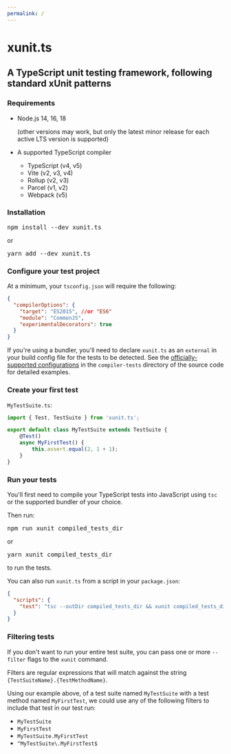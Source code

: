 ```yaml
---
permalink: /
---
```


# xunit.ts

## A TypeScript unit testing framework, following standard xUnit patterns

### Requirements

- Node.js 14, 16, 18

  (other versions may work, but only the latest minor release for each active LTS version is supported)

- A supported TypeScript compiler
	- TypeScript (v4, v5)
	- Vite (v2, v3, v4)
	- Rollup (v2, v3)
	- Parcel (v1, v2)
	- Webpack (v5)

### Installation

<kbd>npm install --dev xunit.ts</kbd>

or

<kbd>yarn add --dev xunit.ts</kbd>

### Configure your test project

At a minimum, your `tsconfig.json` will require the following:

```json
{
  "compilerOptions": {
	"target": "ES2015", //or "ES6"
	"module": "CommonJS",
	"experimentalDecorators": true
  }
}
```

If you're using a bundler, you'll need to declare `xunit.ts` as an `external` in your build config file for the tests to be detected.  See the [officially-supported configurations](https://github.com/ecoAPM/xunit.ts/tree/main/compiler-tests) in the `compiler-tests` directory of the source code for detailed examples.

### Create your first test

`MyTestSuite.ts`:

```ts
import { Test, TestSuite } from 'xunit.ts';

export default class MyTestSuite extends TestSuite {
	@Test()
	async MyFirstTest() {
		this.assert.equal(2, 1 + 1);
	}
}
```

### Run your tests

You'll first need to compile your TypeScript tests into JavaScript using `tsc` or the supported bundler of your choice.

Then run:

<kbd>npm run xunit compiled_tests_dir</kbd>

or

<kbd>yarn xunit compiled_tests_dir</kbd>

to run the tests.

You can also run `xunit.ts` from a script in your `package.json`:

```json
{
  "scripts": {
	"test": "tsc --outDir compiled_tests_dir && xunit compiled_tests_dir"
  }
}
```

### Filtering tests

If you don't want to run your entire test suite, you can pass one or more `--filter` flags to the `xunit` command.

Filters are regular expressions that will match against the string `{TestSuiteName}.{TestMethodName}`.

Using our example above, of a test suite named `MyTestSuite` with a test method named `MyFirstTest`, we could use any of the following filters to include that test in our test run:

- `MyTestSuite`
- `MyFirstTest`
- `MyTestSuite.MyFirstTest`
- `^MyTestSuite\.MyFirstTest$`
